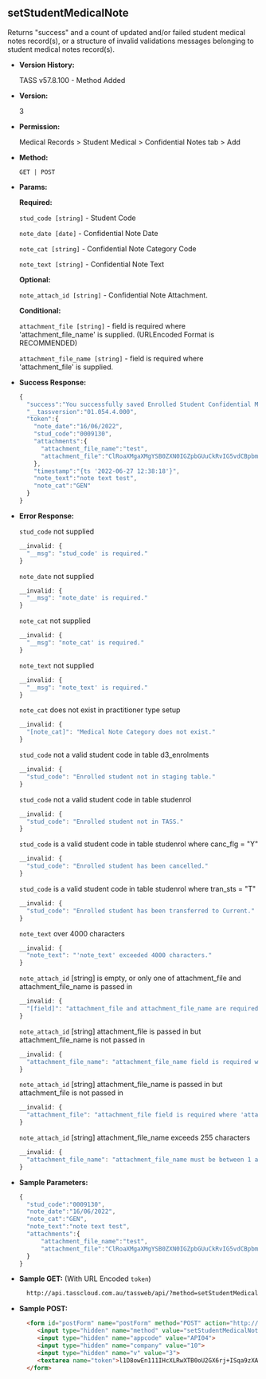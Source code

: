 **setStudentMedicalNote**
----
  Returns "success" and a count of updated and/or failed student medical notes record(s), or a structure of invalid validations messages belonging to student medical notes record(s).
  
* **Version History:**

  TASS v57.8.100 - Method Added

* **Version:**

  3

* **Permission:**

  Medical Records > Student Medical > Confidential Notes tab > Add

* **Method:**

  `GET | POST`
  
* **Params:**

  **Required:**
 
  `stud_code [string]` - Student Code

  `note_date [date]` - Confidential Note Date

  `note_cat [string]` - Confidential Note Category Code

  `note_text [string]` - Confidential Note Text

  **Optional:**

  `note_attach_id [string]` - Confidential Note Attachment.

  **Conditional:**

  `attachment_file [string]` - field is required where 'attachment_file_name' is supplied. (URLEncoded Format is RECOMMENDED)

  `attachment_file_name [string]` - field is required where 'attachment_file' is supplied.

* **Success Response:**

  ```javascript
  {
    "success":"You successfully saved Enrolled Student Confidential Medical Note.",
    "__tassversion":"01.054.4.000",
    "token":{
      "note_date":"16/06/2022",
      "stud_code":"0009130",
      "attachments":{
        "attachment_file_name":"test",
        "attachment_file":"ClRoaXMgaXMgYSB0ZXN0IGZpbGUuCkRvIG5vdCBpbmNsdWRlIGEgdGFibGUhISEKTmFtZQlRdWFudGl0eQlWYWx1ZQppUGFkCTEJNTAwCmlQaG9uZQkxCTEwMDAKVG90YWwJMgkxNTAw"
      },
      "timestamp":"{ts '2022-06-27 12:38:18'}",
      "note_text":"note text test",
      "note_cat":"GEN"
    }
  }
  ```

* **Error Response:**

  `stud_code` not supplied
  ```javascript
  __invalid: {
    "__msg": "stud_code' is required."
  }
  ```

  `note_date` not supplied
  ```javascript
  __invalid: {
    "__msg": "note_date' is required."
  }
  ```

  `note_cat` not supplied
  ```javascript
  __invalid: {
    "__msg": "note_cat' is required."
  }
  ```

  `note_text` not supplied
  ```javascript
  __invalid: {
    "__msg": "note_text' is required."
  }
  ```

  `note_cat` does not exist in practitioner type setup
  ```javascript
  __invalid: {
    "[note_cat]": "Medical Note Category does not exist."
  }
  ```

  `stud_code` not a valid student code in table d3_enrolments
  ```javascript
  __invalid: {
    "stud_code": "Enrolled student not in staging table."
  }
  ```

  `stud_code` not a valid student code in table studenrol
  ```javascript
  __invalid: {
    "stud_code": "Enrolled student not in TASS."
  }
  ```

  `stud_code` is a valid student code in table studenrol where canc_flg = "Y"
  ```javascript
  __invalid: {
    "stud_code": "Enrolled student has been cancelled."
  }
  ```

  `stud_code` is a valid student code in table studenrol where tran_sts = "T"
  ```javascript
  __invalid: {
    "stud_code": "Enrolled student has been transferred to Current."
  }
  ```

  `note_text` over 4000 characters
  ```javascript
  __invalid: {
    "note_text": "'note_text' exceeded 4000 characters."
  }
  ```

  `note_attach_id` [string] is empty, or only one of attachment_file and attachment_file_name is passed in
  ```javascript
  __invalid: {
    "[field]": "attachment_file and attachment_file_name are required if [field] is passed in."
  }
  ```

  `note_attach_id` [string] attachment_file is passed in but attachment_file_name is not passed in
  ```javascript
  __invalid: {
    "attachment_file_name": "attachment_file_name field is required where 'attachment_file' is supplied."
  }
  ```

  `note_attach_id` [string] attachment_file_name is passed in but attachment_file is not passed in
  ```javascript
  __invalid: {
    "attachment_file": "attachment_file field is required where 'attachment_file_name' is supplied."
  }
  ```

  `note_attach_id` [string] attachment_file_name exceeds 255 characters
  ```javascript
  __invalid: {
    "attachment_file_name": "attachment_file_name must be between 1 and 255 characters."
  }
  ```
    
* **Sample Parameters:**

  ```javascript
  {
    "stud_code":"0009130",
    "note_date":"16/06/2022",
    "note_cat":"GEN",
    "note_text":"note text test",
    "attachments":{
        "attachment_file_name":"test",
        "attachment_file":"ClRoaXMgaXMgYSB0ZXN0IGZpbGUuCkRvIG5vdCBpbmNsdWRlIGEgdGFibGUhISEKTmFtZQlRdWFudGl0eQlWYWx1ZQppUGFkCTEJNTAwCmlQaG9uZQkxCTEwMDAKVG90YWwJMgkxNTAw"
    }
  }
  ```

* **Sample GET:** (With URL Encoded `token`)

  ```HTML
    http://api.tasscloud.com.au/tassweb/api/?method=setStudentMedicalNote&appcode=API04&company=10&v=3&token=l1D8owEn111IHcXLRwXTB0oU2GX6rj%2BISqa9zXA8We3J3mwgjW5pdUvFK3%2FIZ4mJ4bMyfKTmEoup%2B3tTE9GeLQ%3D%3D
  ```
  
* **Sample POST:**

  ```HTML
    <form id="postForm" name="postForm" method="POST" action="http://api.tasscloud.com.au/tassweb/api/">
       <input type="hidden" name="method" value="setStudentMedicalNote">
       <input type="hidden" name="appcode" value="API04">
       <input type="hidden" name="company" value="10">
       <input type="hidden" name="v" value="3">
       <textarea name="token">l1D8owEn111IHcXLRwXTB0oU2GX6rj+ISqa9zXA8We3J3mwgjW5pdUvFK3/IZ4mJ4bMyfKTmEoup+3tTE9GeLQ==</textarea>
    </form>
  ```